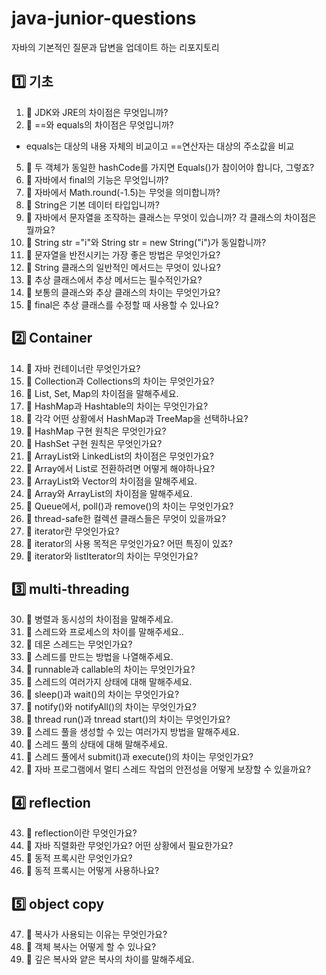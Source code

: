 # java-junior-questions
자바의 기본적인 질문과 답변을 업데이트 하는 리포지토리

## 1️⃣ 기초

1. 📌 JDK와 JRE의 차이점은 무엇입니까?
3. 📌 ==와 equals의 차이점은 무엇입니까?
- equals는 대상의 내용 자체의 비교이고 ==연산자는 대상의 주소값을 비교
5. 📌 두 객체가 동일한 hashCode를 가지면 Equals()가 참이어야 합니다, 그렇죠?
6. 📌 자바에서 final의 기능은 무엇입니까?
7. 📌 자바에서 Math.round(-1.5)는 무엇을 의미합니까?
8. 📌 String은 기본 데이터 타입입니까?
9. 📌 자바에서 문자열을 조작하는 클래스는 무엇이 있습니까? 각 클래스의 차이점은 뭘까요?
10. 📌 String str ="i"와 String str = new String("i")가 동일합니까?
11. 📌 문자열을 반전시키는 가장 좋은 방법은 무엇인가요?
12. 📌 String 클래스의 일반적인 메서드는 무엇이 있나요?
13. 📌 추상 클래스에서 추상 메서드는 필수적인가요?
14. 📌 보통의 클래스와 추상 클래스의 차이는 무엇인가요?
15. 📌 final은 추상 클래스를 수정할 때 사용할 수 있나요?

## 2️⃣ Container

14. 📌 자바 컨테이너란 무엇인가요?
15. 📌 Collection과 Collections의 차이는 무엇인가요?
16. 📌 List, Set, Map의 차이점을 말해주세요.
17. 📌 HashMap과 Hashtable의 차이는 무엇인가요?
18. 📌 각각 어떤 상황에서 HashMap과 TreeMap을 선택하나요?
19. 📌 HashMap 구현 원칙은 무엇인가요?
20. 📌 HashSet 구현 원칙은 무엇인가요?
21. 📌 ArrayList와 LinkedList의 차이점은 무엇인가요?
22. 📌 Array에서 List로 전환하려면 어떻게 해야하나요?
23. 📌 ArrayList와 Vector의 차이점을 말해주세요.
24. 📌 Array와 ArrayList의 차이점을 말해주세요.
25. 📌 Queue에서, poll()과 remove()의 차이는 무엇인가요?
26. 📌 thread-safe한 컬렉션 클래스들은 무엇이 있을까요?
27. 📌 iterator란 무엇인가요?
28. 📌 iterator의 사용 목적은 무엇인가요? 어떤 특징이 있죠?
29. 📌 iterator와 listIterator의 차이는 무엇인가요?

## 3️⃣ multi-threading

30. 📌 병렬과 동시성의 차이점을 말해주세요.
31. 📌 스레드와 프로세스의 차이를 말해주세요..
32. 📌 데몬 스레드는 무엇인가요?
33. 📌 스레드를 만드는 방법을 나열해주세요.
34. 📌 runnable과 callable의 차이는 무엇인가요?
35. 📌 스레드의 여러가지 상태에 대해 말해주세요.
36. 📌 sleep()과 wait()의 차이는 무엇인가요?
37. 📌 notify()와 notifyAll()의 차이는 무엇인가요?
38. 📌 thread run()과 tnread start()의 차이는 무엇인가요?
39. 📌 스레드 풀을 생성할 수 있는 여러가지 방법을 말해주세요.
40. 📌 스레드 풀의 상태에 대해 말해주세요.
41. 📌 스레드 풀에서 submit()과 execute()의 차이는 무엇인가요?
42. 📌 자바 프로그램에서 멀티 스레드 작업의 안전성을 어떻게 보장할 수 있을까요?

## 4️⃣ reflection

43. 📌 reflection이란 무엇인가요?
44. 📌 자바 직렬화란 무엇인가요? 어떤 상황에서 필요한가요?
45. 📌 동적 프록시란 무엇인가요? 
46. 📌 동적 프록시는 어떻게 사용하나요?

## 5️⃣ object copy

47. 📌 복사가 사용되는 이유는 무엇인가요?
48. 📌 객체 복사는 어떻게 할 수 있나요?
49. 📌 깊은 복사와 얕은 복사의 차이를 말해주세요.
